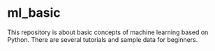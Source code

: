 # ml_basic

This repository is about basic concepts of machine learning based on Python.
There are several tutorials and sample data for beginners.

